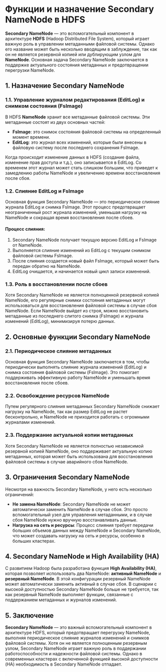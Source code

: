 # Функции и назначение Secondary NameNode в HDFS

**Secondary NameNode** — это вспомогательный компонент в архитектуре **HDFS** (Hadoop Distributed File System), который играет важную роль в управлении метаданными файловой системы. Однако его название может быть несколько вводящим в заблуждение, так как он не является резервной копией или дублирующим узлом для **NameNode**. Основная задача Secondary NameNode заключается в поддержке актуального состояния метаданных и предотвращении перегрузки NameNode.

## 1. Назначение Secondary NameNode

### 1.1. Управление журналом редактирования (EditLog) и снимком состояния (FsImage)

В HDFS **NameNode** хранит все метаданные файловой системы. Эти метаданные состоят из двух основных частей:
- **FsImage**: это снимок состояния файловой системы на определенный момент времени.
- **EditLog**: это журнал всех изменений, которые были внесены в файловую систему после последнего сохранения FsImage.

Когда происходит изменение данных в HDFS (создание файла, изменение прав доступа и т.д.), оно записывается в EditLog. Со временем этот журнал может стать слишком большим, что приведет к замедлению работы NameNode и увеличению времени восстановления после сбоя.

### 1.2. Слияние EditLog и FsImage

Основная функция Secondary NameNode — это периодическое слияние журнала EditLog и снимка FsImage. Этот процесс предотвращает неограниченный рост журнала изменений, уменьшая нагрузку на NameNode и сокращая время восстановления после сбоев.

#### Процесс слияния:
1. Secondary NameNode получает текущую версию EditLog и FsImage от NameNode.
2. Выполняется слияние изменений из EditLog с текущим снимком файловой системы FsImage.
3. После слияния создается новый файл FsImage, который может быть передан обратно на NameNode.
4. EditLog очищается, и начинается новый цикл записи изменений.

### 1.3. Роль в восстановлении после сбоев

Хотя Secondary NameNode не является полноценной резервной копией NameNode, его регулярные снимки состояния метаданных могут использоваться для восстановления файловой системы в случае сбоя NameNode. Если NameNode выйдет из строя, можно восстановить метаданные из последнего слитого снимка (FsImage) и журнала изменений (EditLog), минимизируя потерю данных.

## 2. Основные функции Secondary NameNode

### 2.1. Периодическое слияние метаданных

Основная функция Secondary NameNode заключается в том, чтобы периодически выполнять слияние журнала изменений (EditLog) и снимка состояния файловой системы (FsImage). Это помогает поддерживать эффективную работу NameNode и уменьшать время восстановления после сбоев.

### 2.2. Освобождение ресурсов NameNode

Путем регулярного слияния метаданных Secondary NameNode снижает нагрузку на NameNode, так как размер EditLog не растет бесконтрольно, и NameNode не приходится работать с огромными журналами изменений.

### 2.3. Поддержание актуальной копии метаданных

Хотя Secondary NameNode не является полностью независимой резервной копией NameNode, оно поддерживает актуальную копию метаданных, которая может быть использована для восстановления файловой системы в случае аварийного сбоя NameNode.

## 3. Ограничения Secondary NameNode

Несмотря на важность Secondary NameNode, у него есть несколько ограничений:

- **Не замена NameNode**: Secondary NameNode не может автоматически заменить NameNode в случае сбоя. Это просто вспомогательный узел для управления метаданными, и в случае сбоя NameNode нужно вручную восстанавливать данные.
- **Нагрузка на сеть и ресурсы**: Процесс слияния требует передачи больших объемов данных между NameNode и Secondary NameNode, что может создавать нагрузку на сеть и ресурсы, особенно в больших кластерах.

## 4. Secondary NameNode и High Availability (HA)

С развитием Hadoop была разработана функция **High Availability (HA)**, которая позволяет использовать два NameNode: **активный NameNode** и **резервный NameNode**. В этой конфигурации резервный NameNode может автоматически заменить активный в случае сбоя. В сценарии с высокой доступностью Secondary NameNode больше не требуется, так как резервный NameNode выполняет функции, связанные с поддержанием метаданных и журналов изменений.

## 5. Заключение

**Secondary NameNode** — это важный вспомогательный компонент в архитектуре HDFS, который предотвращает перегрузку NameNode, выполняя периодическое слияние журналов изменений и снимков файловой системы. Хотя он не является полноценным резервным узлом, Secondary NameNode играет важную роль в поддержании работоспособности и надежности файловой системы. Однако в современных кластерах с включенной функцией высокой доступности (HA) необходимость в Secondary NameNode отпадает.
